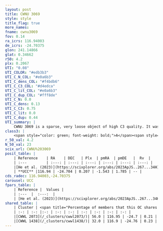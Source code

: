 ```yaml
---
layout: post
title: CWNU 3069
style: style
title_flag: true
more_names: 
fname: cwnu3069
fov: 0.14
ra_icrs: 116.94003
de_icrs: -24.70375
glon: 241.14866
glat: 0.34662
r50: 4.2
plx: 0.2067
UTI: "0.08"
UTI_COLOR: "#edb3b3"
UTI_C_N_COL: "#e0a6b3"
UTI_C_dens_COL: "#f4bdb6"
UTI_C_C3_COL: "#d4edca"
UTI_C_lit_COL: "#e0a6b3"
UTI_C_dup_COL: "#fff8de"
UTI_C_N: 0.0
UTI_C_dens: 0.13
UTI_C_C3: 0.75
UTI_C_lit: 0.0
UTI_C_dup: 0.44
UTI_summary: |
    CWNU 3069 is a sparse, very loose object of high C3 quality. It was recently reported in the literature.<br><br><span style="color: #99180f; font-weight: bold;">Warning: </span>This is possibly a duplicated object, which shares a significant percentage of members with at least one previously reported entry.<br><br><span style="color: #99180f; font-weight: bold;">Warning: </span>contains less than 25 stars with <i>P>0.5</i> estimated.
class3: |
    <span style="color: green; font-weight: bold;">A</span><span style="color: #FFC300; font-weight: bold;">B</span>
r_50_val: 4.2
N_50_val: 23
scix_url: CWNU%203069
posit_table: |
    | Reference    | RA    | DEC   | Plx  | pmRA  | pmDE   |  Rv  |
    | :---         | :---: | :---: | :---: | :---: | :---: | :---: |
    |[He et al. (2023)](https://scixplorer.org/abs/2023ApJS..267...34H) | 116.952 | -24.704 | 0.219 | -1.528 | 1.785 | -- |
    | **UCC** |116.94 | -24.704 | 0.207 | -1.543 | 1.785 | -- | 
cds_radec: 116.94003,-24.70375
carousel: UCC
fpars_table: |
    | Reference |  Values |
    | :---  |  :---:  |
    | [He et al. (2023)](https://scixplorer.org/abs/2023ApJS..267...34H) | `A0=1.0, m-M=13.1, logA=8.7` |
shared_table: |
    | Cluster | <span title="Percentage of members that this OC shares with the ones listed">%</span>   | RA   | DEC   | Plx   | pmRA  | pmDE  | Rv | UTI |
    | :-: | :-: |:-: | :-: | :-: | :-: | :-: | :-: | :-: |
    |[CWWL 2073](/_clusters/cwwl2073/)| 56.0 | 116.95 | -24.7 | 0.21 | -1.53 | 1.84 | 70.75 |0.3 |
    |[CWWL 1438](/_clusters/cwwl1438/)| 32.0 | 116.9 | -24.76 | 0.23 | -1.57 | 1.86 | 62.24 |0.06 |
---
```

